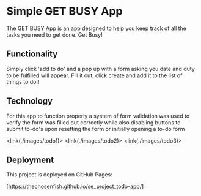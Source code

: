 # Simple GET BUSY App

The GET BUSY App is an app designed to help you keep track of all the tasks you need to get done. Get Busy!

## Functionality

Simply click 'add to do' and a pop up with a form asking you date and duty to be fulfilled will appear. Fill it out, click create and add it to the list of things to do!!

## Technology

For this app to function properly a system of form validation was used to verify the form was filled out correctly while also disabling buttons to submit to-do's upon resetting the form or initially opening a to-do form

<link(./images/todo1)>
<link(./images/todo2)>
<link(./images/todo3)>



## Deployment

This project is deployed on GitHub Pages:

[https://thechosenfish.github.io/se_project_todo-app/]